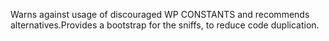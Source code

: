 Warns against usage of discouraged WP CONSTANTS and recommends alternatives.Provides a bootstrap for the sniffs, to reduce code duplication.